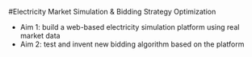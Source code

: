 #Electricity Market Simulation & Bidding Strategy Optimization
* Aim 1: build a web-based electricity simulation platform using real market data
* Aim 2: test and invent new bidding algorithm based on the platform
